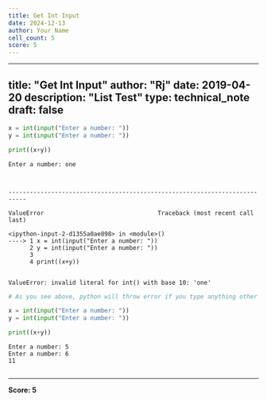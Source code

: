 ```yaml
---
title: Get Int Input
date: 2024-12-13
author: Your Name
cell_count: 5
score: 5
---
```


---
title: "Get Int Input"
author: "Rj"
date: 2019-04-20
description: "List Test"
type: technical_note
draft: false
---

```python
x = int(input("Enter a number: "))
y = int(input("Enter a number: "))

print((x+y))
```

    Enter a number: one



    ---------------------------------------------------------------------------

    ValueError                                Traceback (most recent call last)

    <ipython-input-2-d1355a0ae898> in <module>()
    ----> 1 x = int(input("Enter a number: "))
          2 y = int(input("Enter a number: "))
          3 
          4 print((x+y))


    ValueError: invalid literal for int() with base 10: 'one'



```python
# As you see above, python will throw error if you type anything other than number
```


```python
x = int(input("Enter a number: "))
y = int(input("Enter a number: "))

print((x+y))
```

    Enter a number: 5
    Enter a number: 6
    11



```python

```


---
**Score: 5**